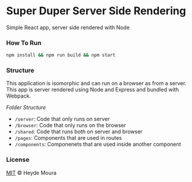# Super Duper Server Side Rendering

Simple React app, server side rendered with Node

### How To Run

```sh
npm install && npm run build && npm start
```

### Structure

This application is isomorphic and can run on a browser as from a server.
This app is server rendered using Node and Express and bundled with Webpack.

_Folder Structure_

* `/server`: Code that only runs on server
* `/browser`: Code that only runs on the browser
* `/shared`: Code that runs both on server and browser
* `/pages`: Components that are used in routes
* `/components`: Componenets that are used inside another component

### License

[MIT](https://github.com/heydemoura/docker-bare-infra/blob/master/LICENSE) © Heyde Moura
